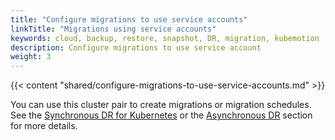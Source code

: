 ```yaml
---
title: "Configure migrations to use service accounts"
linkTitle: "Migrations using service accounts"
keywords: cloud, backup, restore, snapshot, DR, migration, kubemotion
description: Configure migrations to use service account
weight: 3
---
```


{{< content "shared/configure-migrations-to-use-service-accounts.md" >}}

You can use this cluster pair to create migrations or migration schedules.
See the [Synchronous DR for Kubernetes](/portworx-install-with-kubernetes/disaster-recovery/px-metro/) or the [Asynchronous DR](/portworx-install-with-kubernetes/disaster-recovery/async-dr/) section for more details.
